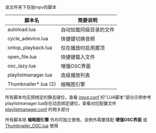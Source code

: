 该文件夹下存放mpv的脚本

| 脚本名 | 简要说明 |
| --- | --- |
| autoload.lua | 自动加载同级目录的文件 |
| cycle_adevice.lua | 快捷键切换音频 |
| ontop_playback.lua | 仅在播放时启用置顶 |
| open_file.lua | 快捷键载入文件 |
| osc_lazy.lua | 增强OSC界面 |
| playlistmanager.lua | 高级播放列表 |
| Thumbnailer*.lua (2) | 缩略图引擎 |

所有脚本均无预绑定的静态键位，查看 [input.conf](../input.conf)  的"LUA脚本"部分示例参考  
playlistmanager.lua存在动态绑定键位，查看对应配置文件 [playlistmanager.conf](../script-opts/playlistmanager.conf) 的相关部分

所有脚本除 **缩略图引擎** 外均可独立使用，该例外需要搭配 **增强OSC界面** 或 [Thumbnailer_OSC.lua](https://github.com/deus0ww/mpv-conf/tree/master/scripts) 使用
